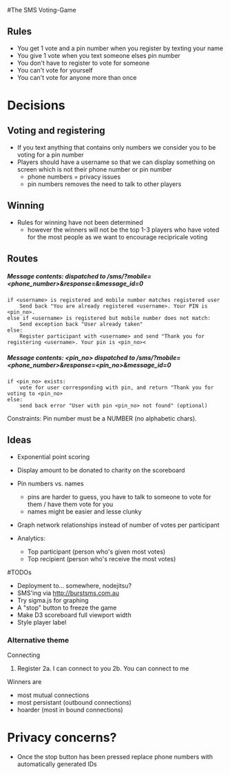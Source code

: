 #The SMS Voting-Game

## Rules
- You get 1 vote and a pin number when you register by texting your name
- You give 1 vote when you text someone elses pin number
- You don't have to register to vote for someone
- You can't vote for yourself
- You can't vote for anyone more than once

# Decisions

## Voting and registering

- If you text anything that contains only numbers we consider you to be voting for a pin number
- Players should have a username so that we can display something on screen which is not their phone number or pin number
    - phone numbers = privacy issues
    - pin numbers removes the need to talk to other players

## Winning
- Rules for winning have not been determined
    - however the winners will not be the top 1-3 players who have voted for the most people as we want to encourage recipricale voting


## Routes
##### Message contents: <username> dispatched to /sms/?mobile=<phone_number>&response=<username>&message_id=0
    if <username> is registered and mobile number matches registered user
        Send back "You are already registered <username>. Your PIN is <pin_no>.
    else if <username> is registered but mobile number does not match:
        Send exception back "User already taken"
    else:
        Register participant with <username> and send "Thank you for registering <username>. Your pin is <pin_no><
        
##### Message contents: <pin_no> dispatched to /sms/?mobile=<phone_number>&response=<pin_no>&message_id=0
    if <pin_no> exists:
        vote for user corresponding with pin, and return "Thank you for voting to <pin_no>
    else:
        send back error "User with pin <pin_no> not found" (optional)

Constraints:
Pin number must be a NUMBER (no alphabetic chars).

## Ideas
- Exponential point scoring
- Display amount to be donated to charity on the scoreboard
- Pin numbers vs. names
    - pins are harder to guess, you have to talk to someone to vote for them / have them vote for you
    - names might be easier and lesse clunky
- Graph network relationships instead of number of votes per participant

- Analytics:
  - Top participant (person who's given most votes)
  - Top recipient (person who's receive the most votes)

#TODOs

- Deployment to... somewhere, nodejitsu?
- SMS'ing via http://burstsms.com.au
- Try sigma.js for graphing
- A "stop" button to freeze the game
- Make D3 scoreboard full viewport width
- Style player label


### Alternative theme

Connecting
1. Register
2a. I can connect to you
2b. You can connect to me

Winners are
- most mutual connections
- most persistant (outbound connections)
- hoarder (most in bound connections)

# Privacy concerns?
- Once the stop button has been pressed replace phone numbers with automatically generated IDs
